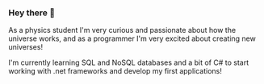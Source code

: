 ### Hey there 👋

As a physics student I'm very curious and passionate about how the universe works, and as a programmer I'm very excited about creating new universes!

I'm currently learning SQL and NoSQL databases and a bit of C# to start working with .net frameworks and develop my first applications!
